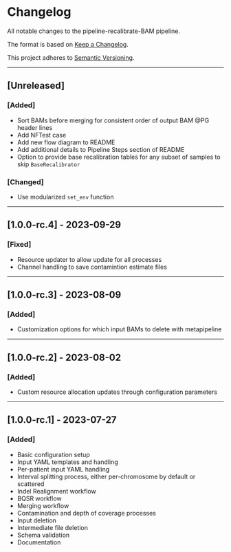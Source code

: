 # Changelog
All notable changes to the pipeline-recalibrate-BAM pipeline.

The format is based on [Keep a Changelog](https://keepachangelog.com/en/1.0.0/).

This project adheres to [Semantic Versioning](https://semver.org/spec/v2.0.0.html).

---

## [Unreleased]
### [Added]
- Sort BAMs before merging for consistent order of output BAM @PG header lines
- Add NFTest case
- Add new flow diagram to README
- Add additional details to Pipeline Steps section of README
- Option to provide base recalibration tables for any subset of samples to skip `BaseRecalibrator`
### [Changed]
- Use modularized `set_env` function

---

## [1.0.0-rc.4] - 2023-09-29
### [Fixed]
- Resource updater to allow update for all processes
- Channel handling to save contamintion estimate files

---

## [1.0.0-rc.3] - 2023-08-09
### [Added]
- Customization options for which input BAMs to delete with metapipeline

---

## [1.0.0-rc.2] - 2023-08-02
### [Added]
- Custom resource allocation updates through configuration parameters

---

## [1.0.0-rc.1] - 2023-07-27
### [Added]
- Basic configuration setup
- Input YAML templates and handling
- Per-patient input YAML handling
- Interval splitting process, either per-chromosome by default or scattered
- Indel Realignment workflow
- BQSR workflow
- Merging workflow
- Contamination and depth of coverage processes
- Input deletion
- Intermediate file deletion
- Schema validation
- Documentation
